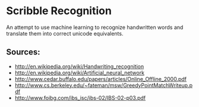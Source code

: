 Scribble Recognition
====================

An attempt to use machine learning to recognize handwritten words and translate them into correct unicode equivalents.

Sources:
--------
   - http://en.wikipedia.org/wiki/Handwriting_recognition
   - http://en.wikipedia.org/wiki/Artificial_neural_network
   - http://www.cedar.buffalo.edu/papers/articles/Online_Offline_2000.pdf
   - http://www.cs.berkeley.edu/~fateman/msw/GreedyPointMatchWriteup.pdf
   - http://www.foibg.com/ibs_isc/ibs-02/IBS-02-p03.pdf

